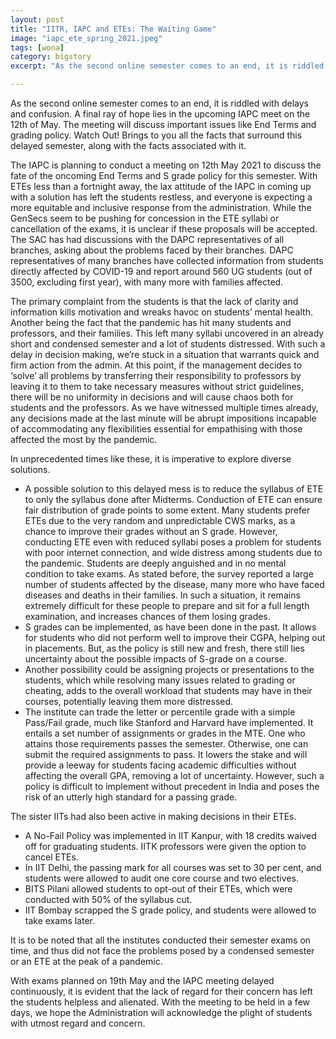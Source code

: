 ```yaml
---
layout: post
title: "IITR, IAPC and ETEs: The Waiting Game"
image: "iapc_ete_spring_2021.jpeg"
tags: [wona]  
category: bigstory
excerpt: "As the second online semester comes to an end, it is riddled with delays and confusion."

---
```

As the second online semester comes to an end, it is riddled with delays and confusion. A final ray of hope lies in the upcoming IAPC meet on the 12th of May. The meeting will discuss important issues like End Terms and grading policy. Watch Out! Brings to you all the facts that surround this delayed semester, along with the facts associated with it.  

The IAPC is planning to conduct a meeting on 12th May 2021 to discuss the fate of the oncoming End Terms and S grade policy for this semester. With ETEs less than a fortnight away, the lax attitude of the IAPC in coming up with a solution has left the students restless, and everyone is expecting a more equitable and inclusive response from the administration. While the GenSecs seem to be pushing for concession in the ETE syllabi or cancellation of the exams, it is unclear if these proposals will be accepted. The SAC has had discussions with the DAPC representatives of all branches, asking about the problems faced by their branches. DAPC representatives of many branches have collected information from students directly affected by COVID-19 and report around 560 UG students (out of 3500, excluding first year), with many more with families affected.

The primary complaint from the students is that the lack of clarity and information kills motivation and wreaks havoc on students’ mental health. Another being the fact that the pandemic has hit many students and professors, and their families. This left many syllabi uncovered in an already short and condensed semester and a lot of students distressed. With such a delay in decision making, we’re stuck in a situation that warrants quick and firm action from the admin. At this point, if the management decides to ‘solve’ all problems by transferring their responsibility to professors by leaving it to them to take necessary measures without strict guidelines, there will be no uniformity in decisions and will cause chaos both for students and the professors. As we have witnessed multiple times already, any decisions made at the last minute will be abrupt impositions incapable of accommodating any flexibilities essential for empathising with those affected the most by the pandemic.

In unprecedented times like these, it is imperative to explore diverse solutions.
<ul>
<li>
A possible solution to this delayed mess is to reduce the syllabus of ETE to only the syllabus done after Midterms. Conduction of ETE can ensure fair distribution of grade points to some extent.  Many students prefer ETEs due to the very random and unpredictable CWS marks, as a chance to improve their grades without an S grade. However, conducting ETE even with reduced syllabi poses a problem for students with poor internet connection, and wide distress among students due to the pandemic. Students are deeply anguished and in no mental condition to take exams. As stated before, the survey reported  a large number of students affected by the disease, many more who have faced diseases and deaths in their families. In such a situation, it remains extremely difficult for these people to prepare and sit for a full length examination, and increases chances of them losing grades.
</li>
<li>
S grades can be implemented, as have been done in the past. It allows for students who did not perform well to improve their CGPA, helping out in placements. But, as the policy is still new and fresh, there still lies uncertainty about the possible impacts of S-grade on a course. 
</li>
<li>
Another possibility could be assigning projects or presentations to the students, which while resolving many issues related to grading or cheating, adds to the overall workload that students may have in their courses, potentially leaving them more distressed.
</li>
<li>
The institute can trade the letter or percentile grade with a simple Pass/Fail grade, much like Stanford and Harvard have implemented. It entails a set number of assignments or grades in the MTE. One who attains those requirements passes the semester. Otherwise, one can submit the required assignments to pass. It lowers the stake and will provide a leeway for students facing academic difficulties without affecting the overall GPA, removing a lot of uncertainty. However, such a policy is difficult to implement without precedent in India and poses the risk of an utterly high standard for a passing grade.
</li>
</ul>

The sister IITs had also been active in making decisions in their ETEs. 
<ul>
<li>
A No-Fail Policy was implemented in IIT Kanpur,  with 18 credits waived off for graduating students. IITK professors were given the option to cancel ETEs.
</li>
<li>
In IIT Delhi, the passing mark for all courses was set to 30 per cent, and students were allowed to audit one core course and two electives.
</li>
<li>
BITS Pilani allowed students to opt-out of their ETEs, which were conducted with 50% of the syllabus cut.
</li>
<li>IIT Bombay scrapped the S grade policy, and students were allowed to take exams later.</li>
</ul>

It is to be noted that all the institutes conducted their semester exams on time, and thus did not face the problems posed by a condensed semester or an ETE at the peak of a pandemic. 

With exams planned on 19th May and the IAPC meeting delayed continuously, it is evident that the lack of regard for their concern has left the students helpless and alienated. With the meeting to be held in a few days, we hope the Administration will acknowledge the plight of students with utmost regard and concern.
